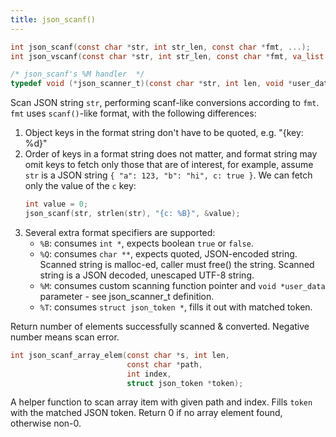 ```yaml
---
title: json_scanf()
---
```


```c
int json_scanf(const char *str, int str_len, const char *fmt, ...);
int json_vscanf(const char *str, int str_len, const char *fmt, va_list ap);

/* json_scanf's %M handler  */
typedef void (*json_scanner_t)(const char *str, int len, void *user_data);

```

Scan JSON string `str`, performing scanf-like conversions according to `fmt`.
`fmt` uses `scanf()`-like format, with the following differences:

1. Object keys in the format string don't have to be quoted, e.g. "{key: %d}"
2. Order of keys in a format string does not matter, and format string may
   omit keys to fetch only those that are of interest, for example,
   assume `str` is a JSON string `{ "a": 123, "b": "hi", c: true }`.
   We can fetch only the value of the `c` key:
      ```C
      int value = 0;
      json_scanf(str, strlen(str), "{c: %B}", &value);
      ```
3. Several extra format specifiers are supported:
   - `%B`: consumes `int *`, expects boolean `true` or `false`.
   - `%Q`: consumes `char **`, expects quoted, JSON-encoded string. Scanned
      string is malloc-ed, caller must free() the string. Scanned string
      is a JSON decoded, unescaped UTF-8 string.
   - `%M`: consumes custom scanning function pointer and
      `void *user_data` parameter - see json_scanner_t definition.
   - `%T`: consumes `struct json_token *`, fills it out with matched token.

Return number of elements successfully scanned & converted.
Negative number means scan error.


```c
int json_scanf_array_elem(const char *s, int len,
                          const char *path,
                          int index,
                          struct json_token *token);
```

A helper function to scan array item with given path and index.
Fills `token` with the matched JSON token.
Return 0 if no array element found, otherwise non-0.
